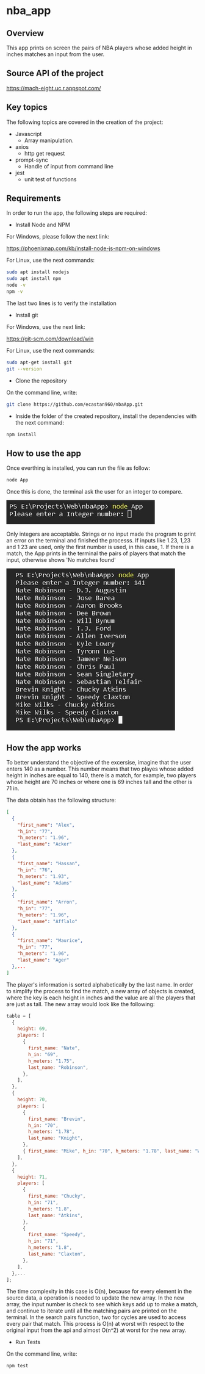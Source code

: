 # nba_app

## Overview

This app prints on screen the pairs of NBA players whose added height in inches matches an input
from the user.

## Source API of the project

https://mach-eight.uc.r.appspot.com/

## Key topics

The following topics are covered in the
creation of the project:

- Javascript
  - Array manipulation.
- axios
  - http get request
- prompt-sync
  - Handle of input from command line
- jest
  - unit test of functions

## Requirements

In order to run the app, the following steps are required:

- Install Node and NPM

For Windows, please follow the next link:

https://phoenixnap.com/kb/install-node-js-npm-on-windows

For Linux, use the next commands:

```bash
sudo apt install nodejs
sudo apt install npm
node -v
npm -v
```

The last two lines is to verify the installation

- Install git

For Windows, use the next link:

https://git-scm.com/download/win

For Linux, use the next commands:

```bash
sudo apt-get install git
git --version
```

- Clone the repository

On the command line, write:

```bash
git clone https://github.com/ecastan960/nbaApp.git
```

- Inside the folder of the created repository, install the dependencies with the next command:

```bash
npm install
```

## How to use the app

Once everthing is installed, you can run the file as follow:

```bash
node App
```

Once this is done, the terminal ask the user for an integer to compare.

![App Screenshot](./sources/first_screen.JPG)

Only integers are acceptable. Strings or no input made the program to print an error on the terminal
and finished the processs. If inputs like 1.23, 1,23 and 1 23 are used, only the first number is used, in this case, 1.
If there is a match, the App prints in the terminal the pairs of players that match the input, otherwise shows 'No matches found'

![App Screenshot](./sources/second_screen.JPG)

## How the app works

To better understand the objective of the excersise, imagine that the user enters 140 as a number. This number means that two playes whose added height in inches are equal to 140, there is a match, for example, two players whose height are 70 inches or where one is 69 inches tall and the other is 71 in.

The data obtain has the following structure:

```json
[
  {
    "first_name": "Alex",
    "h_in": "77",
    "h_meters": "1.96",
    "last_name": "Acker"
  },
  {
    "first_name": "Hassan",
    "h_in": "76",
    "h_meters": "1.93",
    "last_name": "Adams"
  },
  {
    "first_name": "Arron",
    "h_in": "77",
    "h_meters": "1.96",
    "last_name": "Afflalo"
  },
  {
    "first_name": "Maurice",
    "h_in": "77",
    "h_meters": "1.96",
    "last_name": "Ager"
  },...
]
```

The player's information is sorted alphabetically by the last name. In order to simplify the process to find the match, a new array of
objects is created, where the key is each height in inches and the value are all the players that are just as tall. The new array would look like the following:

```javascript
table = [
  {
    height: 69,
    players: [
      {
        first_name: "Nate",
        h_in: "69",
        h_meters: "1.75",
        last_name: "Robinson",
      },
    ],
  },
  {
    height: 70,
    players: [
      {
        first_name: "Brevin",
        h_in: "70",
        h_meters: "1.78",
        last_name: "Knight",
      },
      { first_name: "Mike", h_in: "70", h_meters: "1.78", last_name: "Wilks" },
    ],
  },
  {
    height: 71,
    players: [
      {
        first_name: "Chucky",
        h_in: "71",
        h_meters: "1.8",
        last_name: "Atkins",
      },
      {
        first_name: "Speedy",
        h_in: "71",
        h_meters: "1.8",
        last_name: "Claxton",
      },
    ],
  },...
];
```

The time complexity in this case is O(n), because for every element in the source data, a operation is needed to update the new array.
In the new array, the input number is check to see which keys add up to make a match, and continue to iterate until all the matching pairs
are printed on the terminal. In the search pairs function, two for cycles are used to access every pair that match. This process is O(n) at worst with respect to the original input from the api and almost O(n^2) at worst for the new array.

- Run Tests

On the command line, write:

```bash
npm test
```
